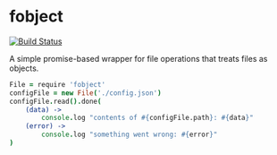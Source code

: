 # fobject
[![Build Status](https://travis-ci.org/slang800/fobject.svg?branch=master)](https://travis-ci.org/slang800/fobject)

A simple promise-based wrapper for file operations that treats files as objects.

```coffee
File = require 'fobject'
configFile = new File('./config.json')
configFile.read().done(
	(data) ->
		console.log "contents of #{configFile.path}: #{data}"
	(error) ->
		console.log "something went wrong: #{error}"
)
```
